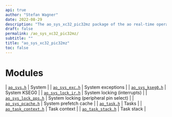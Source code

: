 ```yaml
---
api: true
author: "Stefan Wagner"
date: 2022-08-29
description: "The ao_sys_xc32_pic32mz package of the ao real-time operating system."
draft: false
permalink: /ao_sys_xc32_pic32mz/ 
subtitle: ""
title: "ao_sys_xc32_pic32mz"
toc: false
---
```


# Modules

| [`ao_sys.h`](ao_sys.h.md) | System |
| [`ao_sys_exc.h`](ao_sys_exc.h.md) | System exceptions |
| [`ao_sys_kseg0.h`](ao_sys_kseg0.h.md) | System KSEG0 |
| [`ao_sys_lock_ir.h`](ao_sys_lock_ir.h.md) | System locking (interrupts) |
| [`ao_sys_lock_pps.h`](ao_sys_lock_pps.h.md) | System locking (peripheral pin select) |
| [`ao_sys_pcache.h`](ao_sys_pcache.h.md) | System prefetch cache |
| [`ao_task.h`](ao_task.h.md) | Tasks |
| [`ao_task_context.h`](ao_task_context.h.md) | Task context |
| [`ao_task_stack.h`](ao_task_stack.h.md) | Task stack |

